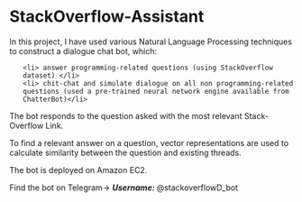 # StackOverflow-Assistant

<p> In this project, I have used various Natural Language Processing techniques to construct a dialogue chat bot, which: </p>
<ul>

    <li> answer programming-related questions (using StackOverflow dataset) </li>
    <li> chit-chat and simulate dialogue on all non programming-related questions (used a pre-trained neural network engine available from ChatterBot)</li> 
</ul>
<p>
The bot responds to the question asked with the most relevant Stack-Overflow Link.</p>
<p>
To find a relevant answer on a question, vector representations are used to calculate similarity between the question and existing threads. </p>
<p> The bot is deployed on Amazon EC2. </p>
<p> Find the bot on Telegram-> <b><i>Username: </i></b>@stackoverflowD_bot </p>
